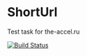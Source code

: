 # ShortUrl
Test task for the-accel.ru

[![Build Status](https://github.com/kjkasi/ShortUrl/actions/workflows/dotnet.yml/badge.svg?branch=master)](https://github.com/kjkasi/ShortUrl/actions/workflows/dotnet.yml)
